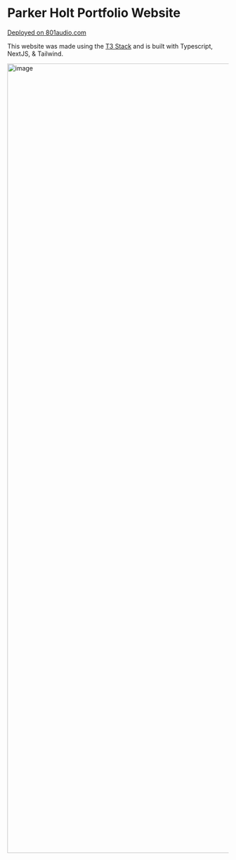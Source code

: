 # Parker Holt Portfolio Website

[Deployed on 801audio.com](https://801audio.com)

This website was made using the [T3 Stack](https://create.t3.gg/) and is built with Typescript, NextJS, & Tailwind.

<img width="1792" alt="image" src="https://user-images.githubusercontent.com/66661368/231829832-10a504e5-76d3-4c08-a2f8-5565b112b533.png">
